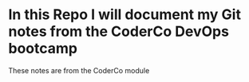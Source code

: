 # In this Repo I will document my Git notes from the CoderCo DevOps bootcamp

These notes are from the CoderCo module
